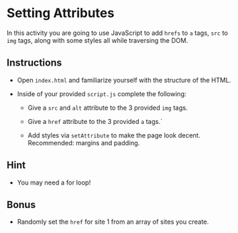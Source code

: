 # Setting Attributes

In this activity you are going to use JavaScript to add `hrefs` to `a` tags, `src` to `img` tags, along with some styles all while traversing the DOM.

## Instructions

* Open `index.html` and familiarize yourself with the structure of the HTML.

* Inside of your provided `script.js` complete the following: 

  * Give a `src` and `alt` attribute to the 3 provided `img` tags.

  * Give a `href` attribute to the 3 provided `a` tags.`

  * Add styles via `setAttribute` to make the page look decent. Recommended: margins and padding.

## Hint 

* You may need a for loop!

## Bonus
 
* Randomly set the `href` for site 1 from an array of sites you create.
